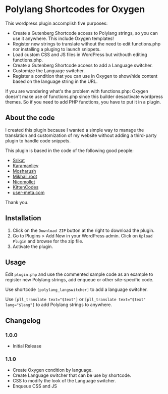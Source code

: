 # Polylang Shortcodes for Oxygen #

This wordpress plugin accomplish five purposes:
- Create a Gutenberg Shortcode access to Polylang strings, so you can use it anywhere. This include Oxygen templates!
- Register new strings to translate without the need to edit functions.php nor installing a pluging to launch snippets.
- Load custom CSS and JS files in WordPress but withouth editing functions.php.
- Create a Gutenberg Shortcode access to add a Language switcher.
- Customize the Language switcher.
- Register a condition that you can use in Oxygen to show/hide content based on the language string in the URL.

If you are wondering what's the problem with functions.php: Oxygen doesn't make use of functions.php since this builder desactivate wordpress themes. So if you need to add PHP functions, you have to put it in a plugin.

## About the code ##
I created this plugin because I wanted a simple way to manage the translation and customization of my website without adding a third-party plugin to handle code snippets.

This plugin is based in the code of the following good people:
- [Srikat](https://github.com/srikat/my-custom-functionality/blob/master/plugin.php)
- [Karamanliev](https://gist.github.com/karamanliev/7d0e580da26d8a3344008f14eb238552)
- [Mosharush](https://gist.github.com/Mosharush/5e69d0c0cf61333e7cfd464b471986c1)
- [Mikhail.root](https://stackoverflow.com/a/52122148)
- [Nicomollet](https://gist.github.com/nicomollet/47ba9808f3187c9f1568d8f7c4355b54)
- [KittenCodes](https://gist.github.com/KittenCodes/e7a7207dc56155473cd2f572e27e09ad#file-polylang_condition-php)
- [user-meta.com](https://user-meta.com/blog/include-css-jquery-wordpress-plugin/)

Thank you.

## Installation ##

1. Click on the `Download ZIP` button at the right to download the plugin.
2. Go to Plugins > Add New in your WordPress admin. Click on `Upload Plugin` and browse for the zip file.
3. Activate the plugin.

## Usage ##
Edit `plugin.php` and use the commented sample code as an example to register new Polylang strings, add enqueue or other site-specific code.

Use shortcode `[polylang_langswitcher]` to add a language switcher.

Use `[pll_translate text="$text"]` or `[pll_translate text="$text" lang="$lang"]` to add Polylang strings to anywhere.

## Changelog ##

### 1.0.0 ###
* Initial Release

### 1.1.0 ###
* Create Oxygen condition by language.
* Create Language switcher that can be use by shortcode.
* CSS to modify the look of the Language switcher.
* Enqueue CSS and JS